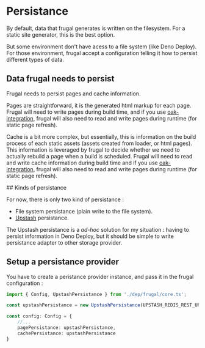 # Persistance

By default, data that frugal generates is written on the filesystem. For a static site generator, this is the best option.

But some environment don't have acess to a file system (like Deno Deploy). For those environment, frugal accept a configuration telling it how to persist different types of data.

## Data frugal needs to persist

Frugal needs to persist pages and cache information.

Pages are straightforward, it is the generated html markup for each page. Frugal will need to write pages during build time, and if you use [oak-integration](/docs/integration/oak-integration), frugal will also need to read and write pages during runtime (for static page refresh).

Cache is a bit more complex, but essentially, this is information on the build process of each static assets (assets created from loader, or html pages). This information is leveraged by frugal to decide whether we need to actually rebuild a page when a build is scheduled. Frugal will need to read and write cache information during build time and if you use [oak-integration](/docs/integration/oak-integration), frugal will also need to read and write pages during runtime (for static page refresh).

## Kinds of persistance

For now, there is only two kind of persistance :

- File system persistance (plain write to the file system).
- [Upstash](https://upstash.com/) persistance.

The Upstash persistance is a _ad-hoc_ solution for my situation : having to persist information in Deno Deploy, but it should be simple to write persistance adapter to other storage provider.

## Setup a persistance provider

You have to create a peristance provider instance, and pass it in the frugal configuration :

```ts
import { Config, UpstashPersistance } from './dep/frugal/core.ts';

const upstashPersistance = new UpstashPersistance(UPSTASH_REDIS_REST_URL UPSTASH_REDIS_REST_TOKEN)

const config: Config = {
    //...
    pagePersistance: upstashPersistance,
    cachePersistance: upstashPersistance
}
```
